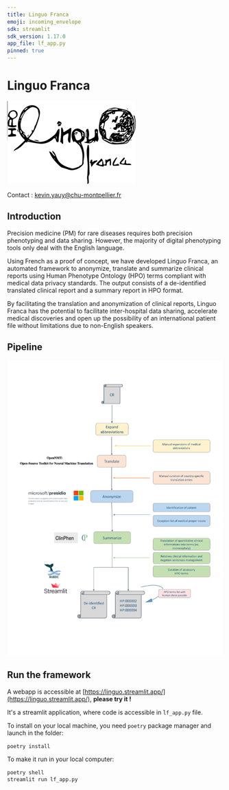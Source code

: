 ```yaml
---
title: Linguo Franca
emoji: incoming_envelope
sdk: streamlit
sdk_version: 1.17.0 
app_file: lf_app.py
pinned: true
---
```


# Linguo Franca

![](img/logo_300x.png)


Contact : [kevin.yauy@chu-montpellier.fr](mailto:kevin.yauy@chu-montpellier.fr)

## Introduction

Precision medicine (PM) for rare diseases requires both precision phenotyping and data sharing. However, the majority of digital phenotyping tools only deal with the English language. 

Using French as a proof of concept, we have developed Linguo Franca, an automated framework to anonymize, translate and summarize clinical reports using Human Phenotype Ontology (HPO) terms compliant with medical data privacy standards. The output consists of a de-identified translated clinical report and a summary report in HPO format. 

By facilitating the translation and anonymization of clinical reports, Linguo Franca has the potential to facilitate inter-hospital data sharing, accelerate medical discoveries and open up the possibility of an international patient file without limitations due to non-English speakers.

## Pipeline 

![](img/pipeline.png)

## Run the framework

A webapp is accessible at [https://linguo.streamlit.app/](https://linguo.streamlit.app/), **please try it !**

It's a streamlit application, where code is accessible in ̀`lf_app.py` file. 

To install on your local machine, you need `poetry` package manager and launch in the folder:
```
poetry install
```

To make it run in your local computer:
```
poetry shell
streamlit run lf_app.py
```